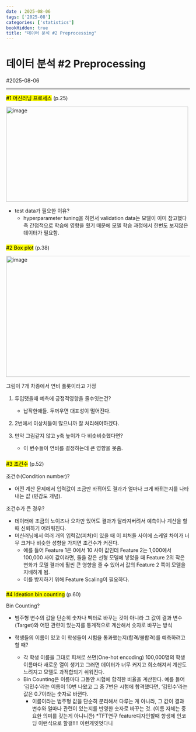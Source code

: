 ```yaml
---
date : 2025-08-06
tags: ['2025-08']
categories: ['statistics']
bookHidden: true
title: "데이터 분석 #2 Preprocessing"
---
```


# 데이터 분석 #2 Preprocessing

#2025-08-06

---

<mark>#1 머신러닝 프로세스</mark> (p.25)

  <img width="499" height="260" alt="image" src="https://github.com/user-attachments/assets/80033421-9fe4-4651-8318-7b6151aa0533" />

- test data가 필요한 이유? 
  - hyperparameter tuning을 하면서 validation data는 모델이 이미 참고했다 즉 간접적으로 학습에 영향을 줬기 때문에 모델 학습 과정에서 한번도 보지않은 데이터가 필요함.

###

<mark>#2 Box plot</mark> (p.38)

<img width="575" height="331" alt="image" src="https://github.com/user-attachments/assets/ffc57e8d-53a9-4623-a501-1180efdf0a32" />

그림이 7개 차종에서 연비 플롯이라고 가정

1. 투입됏을때 예측에 긍정적영향을 줄수잇는건?
   - 납작한애들. 두꺼우면 대표성이 떨어진다. 

2. 2번에서 이상치들이 많으니까 잘 처리해야하겠다.

3. 만약 그림같지 않고 y축 높이가 다 비슷비슷했다면?
   - 이 변수들이 연비를 결정하는데 큰 영향을 못줌. 

###

<mark>#3 조건수</mark> (p.52)

조건수(Condition number)?
- 어떤 계산 문제에서 입력값이 조금만 바뀌어도 결과가 얼마나 크게 바뀌는지를 나타내는 값 (민감도 개념). 

조건수가 큰 경우? 
- 데이터에 조금의 노이즈나 오차만 있어도 결과가 달라져버려서 예측이나 계산을 할 때 신뢰하기 어려워진다.
- 머신러닝에서 여러 개의 입력값(피처)이 있을 때 이 피처들 사이에 스케일 차이가 너무 크거나 비슷한 성향을 가지면 조건수가 커진다. 
  - 예를 들어 Feature 1은 0에서 10 사이 값인데 Feature 2는 1,000에서 100,000 사이 값이라면, 둘을 같은 선형 모델에 넣었을 때 Feature 2의 작은 변화가 모델 결과에 훨씬 큰 영향을 줄 수 있어서 값의 Feature 2 쪽이 모델을 지배하게 됨.
  - 이를 방지하기 위해 Feature Scaling이 필요하다.


###

<mark>#4 Ideation bin counting</mark> (p.60)

Bin Counting?
- 범주형 변수의 값을 단순히 숫자나 벡터로 바꾸는 것이 아니라 그 값이 결과 변수(Target)와 어떤 관련이 있는지를 통계적으로 계산해서 숫자로 바꾸는 방식 

- 학생들의 이름이 있고 이 학생들이 시험을 통과했는지(합격/불합격)를 예측하려고 할 때?
  - 각 학생 이름을 그대로 피쳐로 쓰면(One-hot encoding) 100,000명의 학생 이름마다 새로운 열이 생기고 그러면 데이터가 너무 커지고 희소해져서 계산도 느려지고 모델도 과적합되기 쉬워진다.
  - Bin Counting은 이름마다 그동안 시험에 합격한 비율을 계산한다. 예를 들어 ‘김민수’라는 이름이 10번 나왔고 그 중 7번은 시험에 합격했다면, ‘김민수’라는 값은 0.7이라는 숫자로 바뀐다. 
    - 이름이라는 범주형 값을 단순히 분리해서 다루는 게 아니라, 그 값이 결과 변수와 얼마나 관련이 있는지를 반영한 숫자로 바꾸는 것. (이름 자체는 중요한 의미를 갖는게 아니니깐)
*TFT연구 feature디자인할때 항생제 인코딩 이런식으로 할걸!!!! 이런게잇엇다니

#

